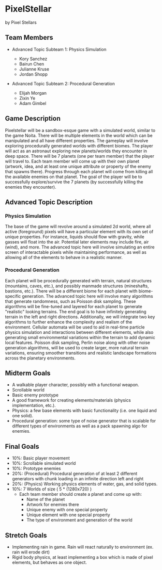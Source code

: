 # PixelStellar

by Pixel Stellars

## Team Members
* Advanced Topic Subteam 1: Physics Simulation
   * Kory Sanchez
   * Bairun Chen
   * Julianne Kruse
   * Jordan Shopp

* Advanced Topic Subteam 2: Procedural Generation  
  * Elijah Morgan
  * Zixin Ye
  * Adam Gimbel
  

## Game Description

Pixelstellar will be a sandbox-esque game with a simulated world, similar to the game Noita. There will be multiple elements in the world which can be manipulated and all have different properties. The gameplay will involve exploring procedurally generated worlds with different biomes. The player will act as an astronaut exploring new planets/worlds they encounter in deep space. There will be 7 planets (one per team member) that the player will travel to.
Each team member will come up with their own planet (artwork, idea, and at least one unique attribute or property of the enemy that spawns there). Progress through each planet will come from killing all the available enemies on that planet. The goal of the player will be to successfully explore/survive the 7 planets (by successfully killing the enemies they encounter).


## Advanced Topic Description

### Physics Simulation

The base of the game will revolve around a simulated 2d world, where all active (foreground) pixels will have a particular element with its own set of unique properties. For instance, liquids should flow with gravity, while gasses will float into the air. Potential later elements may include fire, air (wind), and more. The advanced topic here will involve simulating an entire screen of interactable pixels while maintaining performance, as well as allowing all of the elements to behave in a realistic manner.
    
### Procedural Generation

Each planet will be procedurally generated with terrain, natural structures (mountains, caves, etc.), and possibly manmade structures (mineshafts, bastions, etc.). There will be a different biome for each planet with biome-specific generation. The advanced topic here will involve many algorithms that generate randomness, such as Poisson disk sampling. These algorithms will be fine-tuned and layered for each planet to generate "realistic" looking terrains. The end goal is to have infinitely generating terrain in the left and right directions. Additionally, we will integrate two key algorithms to further enhance the complexity and realism of the environment. Cellular automata will be used to aid in real-time particle physics simulation and interactions between different elements, while also generating small environmental variations within the terrain to add dynamic local features. Poisson disk sampling, Perlin noise along with other noise generation algorithms, will be used to create larger, more natural terrain variations, ensuring smoother transitions and realistic landscape formations across the planetary environments.

## Midterm Goals

* A walkable player character, possibly with a functional weapon.
* Scrollable world
* Basic enemy prototype
* A good framework for creating elements/materials (physics implementation, etc.).
* Physics: a few base elements with basic functionality (i.e. one liquid and one solid).
* Procedural generation: some type of noise generator that is scalable for different types of environments as well as a pack spawning algo for enemies.

## Final Goals

* 10%: Basic player movement
* 10%: Scrollable simulated world
* 10%: Prototype enemies
* 20%: (Procedural) Procedural generation of at least 2 different generators with chunk loading in an infinite direction left and right
* 20%: (Physics) Working physics elements of water, gas, and solid types.
* 10%: 7 Worlds of size ( 5 * (1280x720) )
  * Each team member should create a planet and come up with:
	  * Name of the planet
	  * Artwork for enemies there
	  * Unique enemy with one special property
	  * Unique element with one special property
	  * The type of environment and generation of the world

## Stretch Goals

* Implementing rain in game. Rain will react naturally to environment (ex. rain will erode dirt)
* Rigid body physics, at least implementing a box which is made of pixel elements, but behaves as one object.
